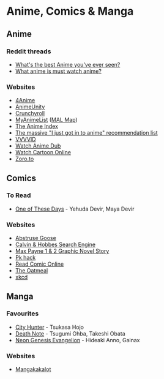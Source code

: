 # Anime, Comics & Manga

## Anime

### Reddit threads

* [What's the best Anime you've ever seen?](https://www.reddit.com/r/AskReddit/comments/wb6au0/whats\_the\_best\_anime\_youve\_ever\_seen/)
* [What anime is must watch anime?](https://www.reddit.com/r/AskReddit/comments/y2rqge/what\_anime\_is\_must\_watch\_anime/)

### Websites

* [4Anime](https://4anime.to/)
* [AnimeUnity](https://www.animeunity.tv/)
* [Crunchyroll](https://www.crunchyroll.com)
* [MyAnimeList](https://myanimelist.net/) ([MAL Map](https://www.malmap.net))
* [The Anime Index](https://piracy.moe/)
* [The massive "I just got in to anime" recommendation list](https://redditanime.fandom.com/wiki/The\_massive\_%22I\_just\_got\_in\_to\_anime%22\_recommendation\_list)
* [VVVVID](https://www.vvvvid.it)
* [Watch Anime Dub](https://www.wcostream.com/)
* [Watch Cartoon Online](https://www.wcofun.com/)
* [Zoro.to](https://zoro.to/)

## Comics

### To Read

* [One of These Days](https://www.amazon.co.uk/One-Those-Days-Yehuda-Devir/dp/0593231430) - Yehuda Devir, Maya Devir

### Websites

* [Abstruse Goose](https://abstrusegoose.com/)
* [Calvin & Hobbes Search Engine](https://michaelyingling.com/random/calvin\_and\_hobbes/)
* [Max Payne 1 & 2 Graphic Novel Story](http://gldio.com/wrkz/max\_payne/)
* [Pk hack](https://pkhack.altervista.org/)
* [Read Comic Online](https://readcomiconline.to/)
* [The Oatmeal](https://theoatmeal.com/)
* [xkcd](https://xkcd.com/)

## Manga

### Favourites

* [City Hunter](https://www.wikiwand.com/en/City\_Hunter) - Tsukasa Hojo
* [Death Note](https://www.wikiwand.com/en/Death\_Note) - Tsugumi Ohba, Takeshi Obata
* [Neon Genesis Evangelion](https://www.wikiwand.com/en/Neon\_Genesis\_Evangelion) - Hideaki Anno, Gainax

### Websites

* [Mangakakalot](https://mangakakalot.com/)
